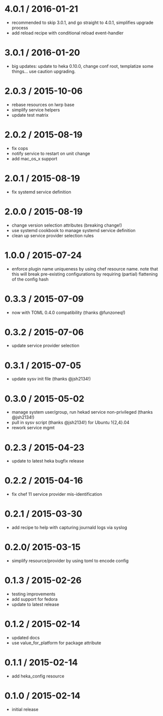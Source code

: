 # 4.0.1 / 2016-01-21

* recommended to skip 3.0.1, and go straight to 4.0.1, simplifies upgrade process
* add reload recipe with conditional reload event-handler

# 3.0.1 / 2016-01-20

* big updates: update to heka 0.10.0, change conf root, templatize some things... use caution upgrading.

# 2.0.3 / 2015-10-06

* rebase resources on lwrp base
* simplify service helpers
* update test matrix

# 2.0.2 / 2015-08-19

* fix cops
* notify service to restart on unit change
* add mac_os_x support

# 2.0.1 / 2015-08-19

* fix systemd service definition

# 2.0.0 / 2015-08-19

* change version selection attributes (breaking change!)
* use systemd cookbook to manage systemd service definition
* clean up service provider selection rules

# 1.0.0 / 2015-07-24

* enforce plugin name uniqueness by using chef resource name.
  note that this will break pre-existing configurations by
  requiring (partial) flattening of the config hash

# 0.3.3 / 2015-07-09

* now with TOML 0.4.0 compatibility (thanks @funzoneq!)

# 0.3.2 / 2015-07-06

* update service provider selection

# 0.3.1 / 2015-07-05

* update sysv init file (thanks @jsh2134!)

# 0.3.0 / 2015-05-02

* manage system user/group, run hekad service non-privileged (thanks @jsh2134!)
* pull in sysv script (thanks @jsh2134!) for Ubuntu 1{2,4}.04
* rework service mgmt

# 0.2.3 / 2015-04-23

* update to latest heka bugfix release

# 0.2.2 / 2015-04-16

* fix chef 11 service provider mis-identification

# 0.2.1 / 2015-03-30

* add recipe to help with capturing journald logs via syslog

# 0.2.0/ 2015-03-15

* simplify resource/provider by using toml to encode config

# 0.1.3 / 2015-02-26

* testing improvements
* add support for fedora
* update to latest release

# 0.1.2 / 2015-02-14

* updated docs
* use value_for_platform for package attribute

# 0.1.1 / 2015-02-14

* add heka_config resource

# 0.1.0 / 2015-02-14

* initial release
